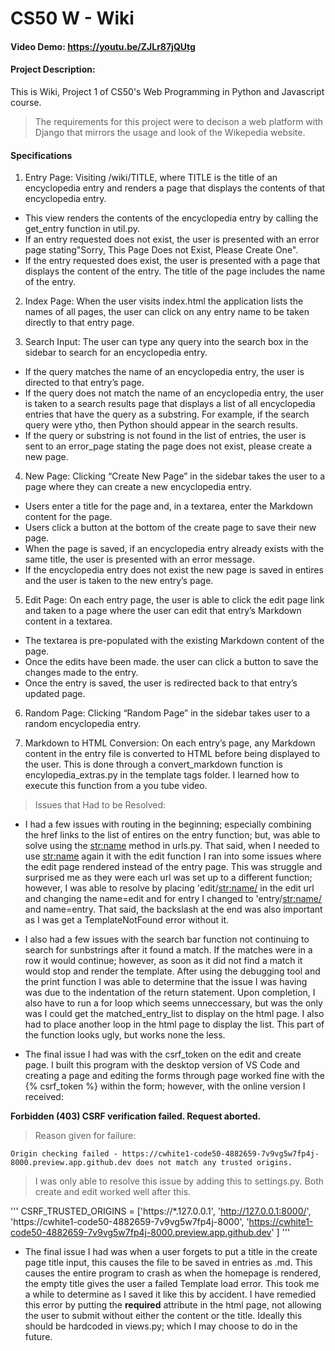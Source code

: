 # CS50 W - Wiki
#### Video Demo:  <https://youtu.be/ZJLr87jQUtg>
#### Project Description:

This is Wiki, Project 1 of CS50's Web Programming in Python and Javascript course. 
> The requirements for this project were to decison a web platform with Django that mirrors the usage and look of the Wikepedia website.

#### Specifications

1. Entry Page: Visiting /wiki/TITLE, where TITLE is the title of an encyclopedia entry and renders a page that displays the contents of that encyclopedia entry.
* This view renders the contents of the encyclopedia entry by calling the get_entry function in util.py.
* If an entry requested does not exist, the user is presented with an error page stating"Sorry, This Page Does not Exist, Please Create One".
* If the entry requested does exist, the user is presented with a page that displays the content of the entry. The title of the page includes the name of the entry.

2. Index Page: When the user visits index.html the application lists the names of all pages, the user can click on any entry name to be taken directly to that entry page.  

3. Search Input: The user can type any query into the search box in the sidebar to search for an encyclopedia entry.
* If the query matches the name of an encyclopedia entry, the user is directed to that entry’s page.
* If the query does not match the name of an encyclopedia entry, the user is taken to a search results page that displays a list of all encyclopedia entries that have the query as a substring. For example, if the search query were ytho, then Python should appear in the search results.
* If the query or substring is not found in the list of entries, the user is sent to an error_page stating the page does not exist, please create a new page.

4. New Page: Clicking “Create New Page” in the sidebar takes the user to a page where they can create a new encyclopedia entry.
* Users enter a title for the page and, in a textarea, enter the Markdown content for the page.
* Users click a button at the bottom of the create page to save their new page.
* When the page is saved, if an encyclopedia entry already exists with the same title, the user is presented with an error message.
* If the encyclopedia entry does not exist the new page is saved in entires and the user is taken to the new entry’s page.

5. Edit Page: On each entry page, the user is able to click the edit page link and taken to a page where the user can edit that entry’s Markdown content in a textarea.
* The textarea is pre-populated with the existing Markdown content of the page.
* Once the edits have been made. the user can click a button to save the changes made to the entry.
* Once the entry is saved, the user is redirected back to that entry’s updated page.

6. Random Page: Clicking “Random Page” in the sidebar takes user to a random encyclopedia entry.

7. Markdown to HTML Conversion: On each entry’s page, any Markdown content in the entry file is converted to HTML before being displayed to the user. This is done 
through a convert_markdown function is encylopedia_extras.py in the template tags folder.  I learned how to execute this function from a you tube video.

>Issues that Had to be Resolved:  

* I had a few issues with routing in the beginning; especially combining the href links to the list of entires on the entry function; but, was able to solve using 
the <str:name> method in urls.py.  That said, when I needed to use <str:name> again it with the edit function I ran into some issues where the edit page rendered 
instead of the entry page.  This was struggle and surprised me as they were each url was set up to a different function; however, I was able to resolve by placing 
'edit/<str:name/> in the edit url and changing the name=edit and for entry I changed to 'entry/<str:name/> and name=entry.  That said, the backslash at the end was 
also important as I was get a TemplateNotFound error without it. 

 * I also had a few issues with the search bar function not continuing to search for sunbstrings after it found a match.  If the matches were in a row it would 
 continue; however, as soon as it did not find a match it would stop and render the template.  After using the debugging tool and the print function I was able to 
 determine that the issue I was having was due to the indentation of the return statement.  Upon completion, I also have to run a for loop which seems unneccessary, 
 but was the only was I could get the matched_entry_list to display on the html page.  I also had to place another loop in the html page to display the list.  This 
 part of the function looks ugly, but works none the less. 

 * The final issue I had was with the csrf_token on the edit and create page.  I built this program with the desktop version of VS Code and creating a page and 
 editing the forms through page worked fine with the {% csrf_token %} within the form; however, with the online version I received: 
 
 **Forbidden  (403) CSRF verification failed. Request aborted.**

> Reason given for failure:

    Origin checking failed - https://cwhite1-code50-4882659-7v9vg5w7fp4j-8000.preview.app.github.dev does not match any trusted origins.

>I was only able to resolve this issue by adding this to settings.py.  Both create and edit worked well after this.

'''
    CSRF_TRUSTED_ORIGINS = ['https://*.127.0.0.1',
                        'http://127.0.0.1:8000/',
                        'https://cwhite1-code50-4882659-7v9vg5w7fp4j-8000',
                        'https://cwhite1-code50-4882659-7v9vg5w7fp4j-8000.preview.app.github.dev'
                        ]
'''

* The final issue I had was when a user forgets to put a title in the create page title input, this causes the file to be saved in entries as .md. This causes the 
entire program to crash as when the homepage is rendered, the empty title gives the user a failed Template load error.  This took me a while to determine as I saved 
it like this by accident.  I have remedied this error by putting the **required** attribute in the html page, not allowing the user to submit without either the 
content or the title.  Ideally this should be hardcoded in views.py; which I may choose to do in the future.
